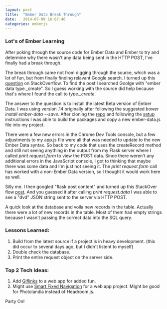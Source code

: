 ```yaml
---
layout: post
title:  "Ember Data Break Through"
date:   2014-07-09 16:07:46
categories: emberjs
---
```


<h3>Lot's of Ember Learning</h3>

<p>After poking through the source code for Ember Data and Ember to try and determine why there wasn't any data being sent in the HTTP POST, I've finally had a break through.  </p>

<p>The break through came not from digging through the source, which was a lot of fun, but from finally finding relavant Google search.  I turned up this <a href="http://stackoverflow.com/questions/21974570/ember-js-typeerror-type-create-is-not-a-function" rel="nofollow">question</a> on StackOverflow.  To find the post I searched Goolge with "ember data type._create". So I guess working with the source did help because that's where I found the call to <em>type._create</em>.</p>

<p>The answer to the question is to install the latest Beta version of Ember Data.  I was using version .14 originally after following the suggested <em>bower install ember-data --save</em>.  After cloning the <a href="https://github.com/emberjs/data" rel="nofollow">repo</a> and following the <a href="https://github.com/emberjs/data#setup" rel="nofollow">setup</a> instructions I was able to build the packages and copy a new ember-data.js file into my project.</p>

<p>There were a few new errors in the Chrome Dev Tools console, but a few adjustments to my app.js file were all that was needed to update to the new Ember Data syntax.  So back to my code that uses the createRecord method and still not seeing anything in the output from my Flask server where I called <em>print request.form</em> to view the POST data.  Since there weren't any additional errors in the JavaScript console, I got to thinking that maybe there was some data and I'm just not seeing it.  The <em>print request.form</em> call has worked with a non-Ember Data version, so I thought it would work here as well.  </p>

<p>Silly me.  I then googled "flask post content" and turned up this StackOver flow <a href="http://stackoverflow.com/questions/10434599/how-can-i-get-the-whole-request-post-body-in-python-with-flask" rel="nofollow">post</a>.  And you guessed it after calling <em>print request.data</em> I was able to see a "dvd" JSON string sent to the server via HTTP POST.</p>

<p>A quick look at the database and voila new records in the table.  Actually there were a lot of new records in the table.  Most of them had empty strings because I wasn't passing the correct data into the SQL query.</p>

<h3>Lessons Learned:</h3>

<ol>
<li>Build from the latest source if a project is in heavy development. (this did occur to several days ago, but I didn't listent to myself)</li>
<li> Double check the database.</li>
<li>Print the entire request object on the server side.</li>
</ol>

<h3>Top 2 Tech Ideas:</h3>

<ol>
<li>Add <a href="https://github.com/tholman/giflinks" rel="nofollow">Giflinks</a> to a web app for added fun.</li>
<li>Might use <a href="http://codyhouse.co/gem/smart-fixed-navigation/" rel="nofollow">Smart Fixed Navigation</a> for a web app project.  Might be good for Photolandia instead of Headroom.js.</li>
</ol>

<p>Party On!</p>
</span>
